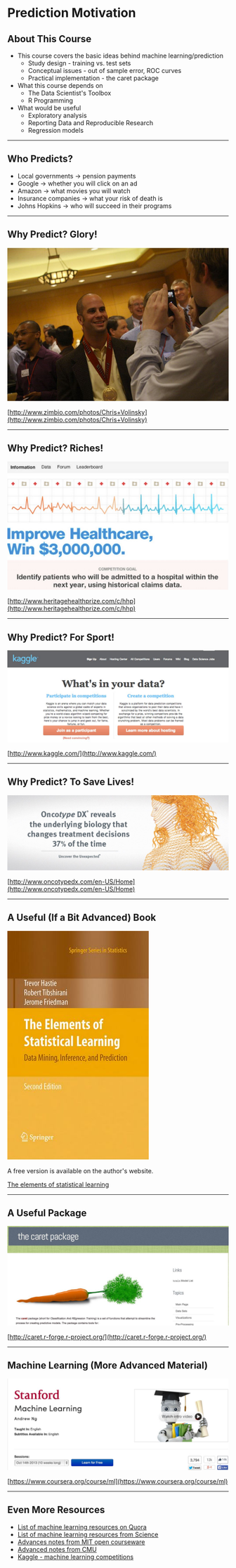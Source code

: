 # Prediction Motivation



## About This Course

- This course covers the basic ideas behind machine learning/prediction
    - Study design - training vs. test sets
    - Conceptual issues - out of sample error, ROC curves
    - Practical implementation - the caret package
- What this course depends on
    - The Data Scientist's Toolbox
    - R Programming
- What would be useful
    - Exploratory analysis
    - Reporting Data and Reproducible Research
    - Regression models

---

## Who Predicts?

- Local governments -> pension payments
- Google -> whether you will click on an ad
- Amazon -> what movies you will watch
- Insurance companies -> what your risk of death is
- Johns Hopkins -> who will succeed in their programs

---

## Why Predict? Glory!

![](glory.JPG)

[http://www.zimbio.com/photos/Chris+Volinsky](http://www.zimbio.com/photos/Chris+Volinsky)

---

## Why Predict? Riches!

![](riches.JPG)

[http://www.heritagehealthprize.com/c/hhp](http://www.heritagehealthprize.com/c/hhp)

---

## Why Predict? For Sport!

![](sport.JPG)

[http://www.kaggle.com/](http://www.kaggle.com/)

---

## Why Predict? To Save Lives!

![](lives.JPG)

[http://www.oncotypedx.com/en-US/Home](http://www.oncotypedx.com/en-US/Home)

---

## A Useful (If a Bit Advanced) Book

![](book.JPG)

A free version is available on the author's website.

[The elements of statistical learning](http://statweb.stanford.edu/~tibs/ElemStatLearn/)

---

## A Useful Package

![](caret.JPG)

[http://caret.r-forge.r-project.org/](http://caret.r-forge.r-project.org/)

---

## Machine Learning (More Advanced Material)

![](stanford.JPG)

[https://www.coursera.org/course/ml](https://www.coursera.org/course/ml)

---

## Even More Resources

- [List of machine learning resources on Quora](https://www.quora.com/How-do-I-learn-machine-learning-1)
- [List of machine learning resources from Science](http://www.sciencemag.org/site/feature/data/compsci/machine_learning.xhtml)
- [Advances notes from MIT open courseware](http://ocw.mit.edu/courses/electrical-engineering-and-computer-science/6-867-machine-learning-fall-2006/lecture-notes/)
- [Advanced notes from CMU](http://www.stat.cmu.edu/~cshalizi/350/)
- [Kaggle - machine learning competitions](https://www.kaggle.com/)
